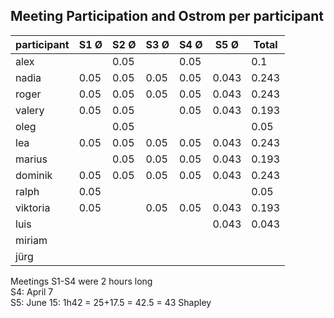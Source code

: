 ## Meeting Participation and Ostrom per participant

| participant | S1 Ø | S2 Ø | S3 Ø | S4 Ø | S5 Ø | Total |
| --- | --- | --- | --- |--- |--- |--- |
| alex |  | 0.05 |  | 0.05 |  | 0.1 |
| nadia | 0.05 |0.05 |0.05  |0.05 | 0.043 | 0.243 |
| roger | 0.05 |0.05 |0.05  |0.05 | 0.043 | 0.243 |
| valery |0.05 | 0.05 | |0.05 | 0.043 | 0.193 |
| oleg |  | 0.05 | | | | 0.05 |
| lea | 0.05 |0.05 |0.05  |0.05 | 0.043 | 0.243 | 
| marius |  |0.05 |0.05  |0.05 | 0.043 | 0.193 |
| dominik | 0.05 |0.05 |0.05  |0.05 | 0.043 | 0.243 |
| ralph | 0.05 | | | | | 0.05|
| viktoria | 0.05 | |0.05  |0.05 | 0.043 | 0.193 |
| luis |  | | | | 0.043 | 0.043 |
| miriam |  | | | | | |
| jürg |  | | | | | |

Meetings S1-S4 were 2 hours long        
S4: April 7          
S5: June 15: 1h42 = 25+17.5 = 42.5 = 43 Shapley          
